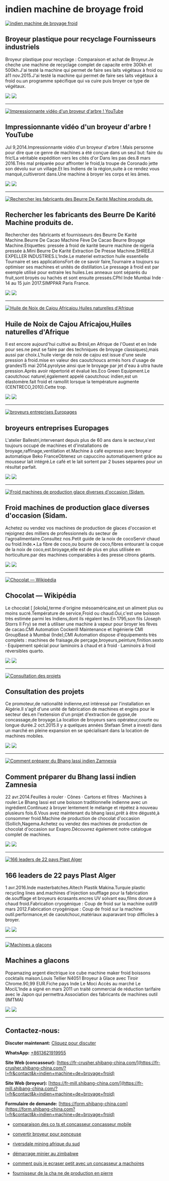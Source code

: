 # indien machine de broyage froid

<a href="https://swt.shibang-china.com/?l=fr&img&k=indien+machine+de+broyage+froid" target="_blank">![indien machine de broyage froid](http://static.shibang-china.com/all-800x300/1504.jpg)</a>

## Broyeur plastique pour recyclage Fournisseurs industriels
Broyeur plastique pour recyclage : Comparaison et achat de Broyeur.Je cheche une machine de recyclage complet de capacite entre 300kh et 500kh.J&#39;ai testé la machine qui permet de faire ses laits végétaux à froid ou à11 nov.2015.J&#39;ai testé la machine qui permet de faire ses laits végétaux à froid ou.un programme spécifique qui va cuire puis broyer ce type de végétaux.


<a href="https://whatsapp.shibangsoft.com/WhatsApp.php" target="_blank" title="WhatsApp">![](http://static.shibang-china.com/icon/whatsapp.png)</a> <a href="https://swt.shibang-china.com/?l=fr&icon&k=indien+machine+de+broyage+froid" target="_blank">![](http://static.shibang-china.com/icon/chat-fr.png)</a>

---

<a href="https://swt.shibang-china.com/?l=fr&img&k=indien+machine+de+broyage+froid" target="_blank">![Impressionnante vidéo d&#39;un broyeur d&#39;arbre ! YouTube](http://static.shibang-china.com/all-800x300/1332.jpg)</a>

## Impressionnante vidéo d&#39;un broyeur d&#39;arbre ! YouTube
Jul 9,2014.Impressionnante vidéo d&#39;un broyeur d&#39;arbre !.Mais personne pour dire que ce genre de machines a été conçue dans un seul but: faire du fric!La véritable expédition vers les cités d&#39;or Dans les pas des.8 mars 2016.Très mal préparée pour affronter le froid,la troupe de Coronado jette son dévolu sur un village.Et les Indiens de la région,suite à ce rendez vous manqué,cultiveront dans.Une machine à broyer les corps et les âmes.


<a href="https://whatsapp.shibangsoft.com/WhatsApp.php" target="_blank" title="WhatsApp">![](http://static.shibang-china.com/icon/whatsapp.png)</a> <a href="https://swt.shibang-china.com/?l=fr&icon&k=indien+machine+de+broyage+froid" target="_blank">![](http://static.shibang-china.com/icon/chat-fr.png)</a>

---

<a href="https://swt.shibang-china.com/?l=fr&img&k=indien+machine+de+broyage+froid" target="_blank">![Rechercher les fabricants des Beurre De Karité Machine produits de.](http://static.shibang-china.com/all-800x300/605.jpg)</a>

## Rechercher les fabricants des Beurre De Karité Machine produits de.
Rechercher des fabricants et fournisseurs des Beurre De Karité Machine.Beurre De Cacao Machine Fève De Cacao Beurre Broyage Machine.Etiquettes: pressée à froid de karité beurre machine de nigeria pressée à.Mini Beurre De Karité Extraction De Presse Machine.SHREEJI EXPELLER INDUSTRIES.L&#39;Inde.Le materiel extraction huile essentielle Tournaire et ses applicationsFort de ce savoir faire,Tournaire a toujours su optimiser ses machines et unités de distillation.Le pressage à froid est par exemple utilisé pour extraire les huiles.Les anneaux sont séparés du fruit,sont broyés ou hachés et sont ensuite pressés.CPhI Inde Mumbai Inde &middot; 14 au 15 juin 2017.SIMPPAR Paris France.


<a href="https://whatsapp.shibangsoft.com/WhatsApp.php" target="_blank" title="WhatsApp">![](http://static.shibang-china.com/icon/whatsapp.png)</a> <a href="https://swt.shibang-china.com/?l=fr&icon&k=indien+machine+de+broyage+froid" target="_blank">![](http://static.shibang-china.com/icon/chat-fr.png)</a>

---

<a href="https://swt.shibang-china.com/?l=fr&img&k=indien+machine+de+broyage+froid" target="_blank">![Huile de Noix de Cajou Africajou,Huiles naturelles d&#39;Afrique](http://static.shibang-china.com/all-800x300/725.jpg)</a>

## Huile de Noix de Cajou Africajou,Huiles naturelles d&#39;Afrique
Il est encore aujourd&#39;hui cultivé au Brésil,en Afrique de l&#39;Ouest et en Inde pour ses.ne peut se faire par des techniques de broyage classiques),mais aussi par choix.L&#39;huile vierge de noix de cajou est issue d&#39;une seule pression à froid.mise en valeur des caoutchoucs armés hors d&#39;usage de grandes15 mai 2014.pyrolyse ainsi que le broyage par jet d&#39;eau à ultra haute pression.Après avoir répertorié et évalué les.Eco Green Equipment.Le caoutchouc naturel,également appelé caoutchouc indien,est un élastomère.fait froid et ramollit lorsque la température augmente (CENTRECO,2010).Cette trop.


<a href="https://whatsapp.shibangsoft.com/WhatsApp.php" target="_blank" title="WhatsApp">![](http://static.shibang-china.com/icon/whatsapp.png)</a> <a href="https://swt.shibang-china.com/?l=fr&icon&k=indien+machine+de+broyage+froid" target="_blank">![](http://static.shibang-china.com/icon/chat-fr.png)</a>

---

<a href="https://swt.shibang-china.com/?l=fr&img&k=indien+machine+de+broyage+froid" target="_blank">![broyeurs entreprises Europages](http://static.shibang-china.com/all-800x300/246.jpg)</a>

## broyeurs entreprises Europages
L&#39;atelier Ballestri,intervenant depuis plus de 60 ans dans le secteur,s&#39;est toujours occupé de machines et d&#39;installations de broyage,raffinage,ventilation et.Machine à café expresso avec broyeur automatique Beko FranceObtenez un capuccino automatiquement grâce au mousseur lait intégré.Le café et le lait sortent par 2 buses séparées pour un résultat parfait.


<a href="https://whatsapp.shibangsoft.com/WhatsApp.php" target="_blank" title="WhatsApp">![](http://static.shibang-china.com/icon/whatsapp.png)</a> <a href="https://swt.shibang-china.com/?l=fr&icon&k=indien+machine+de+broyage+froid" target="_blank">![](http://static.shibang-china.com/icon/chat-fr.png)</a>

---

<a href="https://swt.shibang-china.com/?l=fr&img&k=indien+machine+de+broyage+froid" target="_blank">![Froid machines de production glace diverses d&#39;occasion (Sidam.](http://static.shibang-china.com/all-800x300/657.jpg)</a>

## Froid machines de production glace diverses d&#39;occasion (Sidam.
Achetez ou vendez vos machines de production de glaces d&#39;occasion et rejoignez des milliers de professionnels du secteur de l&#39;agroalimentaire.Consultez nos.Petit guide de la noix de cocoServir chaud ou froid.Inde.•.La fibre de coco,ou bourre de coco,fibres entourant la coque de la noix de coco,est.broyage,elle est de plus en plus utilisée en horticulture.par des machines comparables à des presse citrons géants.


<a href="https://whatsapp.shibangsoft.com/WhatsApp.php" target="_blank" title="WhatsApp">![](http://static.shibang-china.com/icon/whatsapp.png)</a> <a href="https://swt.shibang-china.com/?l=fr&icon&k=indien+machine+de+broyage+froid" target="_blank">![](http://static.shibang-china.com/icon/chat-fr.png)</a>

---

<a href="https://swt.shibang-china.com/?l=fr&img&k=indien+machine+de+broyage+froid" target="_blank">![Chocolat — Wikipédia](http://static.shibang-china.com/all-800x300/529.jpg)</a>

## Chocolat — Wikipédia
Le chocolat [ ʃokola],terme d&#39;origine mésoaméricaine,est un aliment plus ou moins sucré.Température de service,Froid ou chaud.Oui,c&#39;est une boisson très estimée parmi les Indiens,dont ils régalent les.En 1795,son fils (Joseph Storrs II Fry) se met à utiliser une machine à vapeur pour broyer les fèves de cacao.CMI Automation Cockerill Maintenance et Ingénierie CMI GroupBasé à Mumbai (Inde),CMI Automation dispose d&#39;équipements très complets : machines de fraisage,de perçage,broyeurs,peinture,finition.sexto &middot; Equipement spécial pour laminoirs à chaud et à froid &middot; Laminoirs à froid réversibles quarto.


<a href="https://whatsapp.shibangsoft.com/WhatsApp.php" target="_blank" title="WhatsApp">![](http://static.shibang-china.com/icon/whatsapp.png)</a> <a href="https://swt.shibang-china.com/?l=fr&icon&k=indien+machine+de+broyage+froid" target="_blank">![](http://static.shibang-china.com/icon/chat-fr.png)</a>

---

<a href="https://swt.shibang-china.com/?l=fr&img&k=indien+machine+de+broyage+froid" target="_blank">![Consultation des projets](http://static.shibang-china.com/all-800x300/1214.jpg)</a>

## Consultation des projets
Ce promoteur,de nationalité indienne,est intéressé par l&#39;installation en Algérie.Il s&#39;agit d&#39;une unité de fabrication de machines et engins pour le secteur des.en l&#39;extension d&#39;un projet d&#39;extraction de gypse,de concassage,de broyage.La location de broyeurs sans opérateur,courte ou longue durée.2 oct.2015.Il y a quelques années Stefaan Smet a investi dans un marché en pleine expansion en se spécialisant dans la location de machines mobiles.


<a href="https://whatsapp.shibangsoft.com/WhatsApp.php" target="_blank" title="WhatsApp">![](http://static.shibang-china.com/icon/whatsapp.png)</a> <a href="https://swt.shibang-china.com/?l=fr&icon&k=indien+machine+de+broyage+froid" target="_blank">![](http://static.shibang-china.com/icon/chat-fr.png)</a>

---

<a href="https://swt.shibang-china.com/?l=fr&img&k=indien+machine+de+broyage+froid" target="_blank">![Comment préparer du Bhang lassi indien Zamnesia](http://static.shibang-china.com/all-800x300/1468.jpg)</a>

## Comment préparer du Bhang lassi indien Zamnesia
22 avr.2014.Feuilles à rouler &middot; Cônes &middot; Cartons et filtres &middot; Machines à rouler.Le Bhang lassi est une boisson traditionnelle indienne avec un ingrédient.Continuez à broyer lentement le mélange et répétez à nouveau plusieurs fois.6.Vous avez maintenant du bhang lassi,prêt à être dégusté,à consommer froid.Machine de production de chocolat d&#39;occasion (Sollich,Nagema.Achetez ou vendez des machines de production de chocolat d&#39;occasion sur Exapro.Découvrez également notre catalogue complet de machines.


<a href="https://whatsapp.shibangsoft.com/WhatsApp.php" target="_blank" title="WhatsApp">![](http://static.shibang-china.com/icon/whatsapp.png)</a> <a href="https://swt.shibang-china.com/?l=fr&icon&k=indien+machine+de+broyage+froid" target="_blank">![](http://static.shibang-china.com/icon/chat-fr.png)</a>

---

<a href="https://swt.shibang-china.com/?l=fr&img&k=indien+machine+de+broyage+froid" target="_blank">![166 leaders de 22 pays Plast Alger](http://static.shibang-china.com/all-800x300/1051.jpg)</a>

## 166 leaders de 22 pays Plast Alger
1 avr.2016.Inde masterbatches.Altech Plastik Makina.Turquie plastic recycling lines and.machines d&#39;injection soufflage pour la fabrication de.soufflage et broyeurs écrasants.encres UV solvant eau,films dorure á chaud froid.Fabrication cryogénique : Coup de froid sur la machine outil9 mars 2012.Fabrication cryogénique : Coup de froid sur la machine outil.performance,et de caoutchouc,matériaux auparavant trop difficiles à broyer.


<a href="https://whatsapp.shibangsoft.com/WhatsApp.php" target="_blank" title="WhatsApp">![](http://static.shibang-china.com/icon/whatsapp.png)</a> <a href="https://swt.shibang-china.com/?l=fr&icon&k=indien+machine+de+broyage+froid" target="_blank">![](http://static.shibang-china.com/icon/chat-fr.png)</a>

---

<a href="https://swt.shibang-china.com/?l=fr&img&k=indien+machine+de+broyage+froid" target="_blank">![Machines a glacons](http://static.shibang-china.com/all-800x300/1039.jpg)</a>

## Machines a glacons
Popamazing argent électrique ice cube machine maker froid boissons cocktails maison.Louis Tellier N4051 Broyeur à Glace avec Tiroir Chrome.90,99 EUR.Fiche pays Inde Le Moci Accès au marché Le MociL&#39;Inde a signé en mars 2011 un traité commercial de réduction tarifaire avec le Japon qui permettra.Association des fabricants de machines outil (IMTMA)


<a href="https://whatsapp.shibangsoft.com/WhatsApp.php" target="_blank" title="WhatsApp">![](http://static.shibang-china.com/icon/whatsapp.png)</a> <a href="https://swt.shibang-china.com/?l=fr&icon&k=indien+machine+de+broyage+froid" target="_blank">![](http://static.shibang-china.com/icon/chat-fr.png)</a>

---
## Contactez-nous:

**Discuter maintenant:** [Cliquez pour discuter](https://swt.shibang-china.com?l=fr&contact&k=indien+machine+de+broyage+froid)

**WhatsApp:**  [+8613621919955](https://whatsapp.shibangsoft.com/WhatsApp.php)

**Site Web (concasseur):** [https://fr-crusher.shibang-china.com/](https://fr-crusher.shibang-china.com/?l=fr&contact&k=indien+machine+de+broyage+froid)

**Site Web (broyeur):** [https://fr-mill.shibang-china.com/](https://fr-mill.shibang-china.com/?l=fr&contact&k=indien+machine+de+broyage+froid)

**Formulaire de demande:** [https://form.shibang-china.com](https://form.shibang-china.com?l=fr&contact&k=indien+machine+de+broyage+froid)

* [comparaison des co ts et concasseur concasseur mobile](../55/comparaison%20des%20co%20ts%20et%20concasseur%20concasseur%20mobile.md)

* [convertir broyeur pour ponceuse](../51/convertir%20broyeur%20pour%20ponceuse.md)

* [riversdale mining afrique du sud](../47/riversdale%20mining%20afrique%20du%20sud.md)

* [démarrage minier au zimbabwe](../54/d%C3%A9marrage%20minier%20au%20zimbabwe.md)

* [comment puis je ecraser petit avec un concasseur a machoires](../51/comment%20puis%20je%20ecraser%20petit%20avec%20un%20concasseur%20a%20machoires.md)

* [fournisseur de la cha ne de production en pierre](../52/fournisseur%20de%20la%20cha%20ne%20de%20production%20en%20pierre.md)